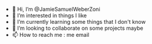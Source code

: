 - 👋 Hi, I’m @JamieSamuelWeberZoni
- 👀 I’m interested in things I like
- 🌱 I’m currently learning some things that I don't know
- 💞️ I’m looking to collaborate on some projects maybe
- 📫 How to reach me : me email

<!---
JamieSamuelWeberZoni/JamieSamuelWeberZoni is a ✨ special ✨ repository because its `README.md` (this file) appears on your GitHub profile.
You can click the Preview link to take a look at your changes.
--->
